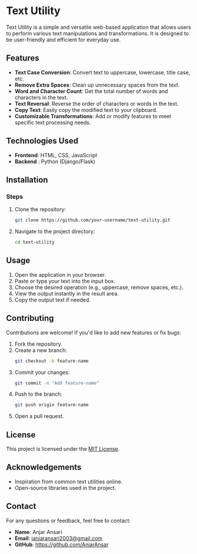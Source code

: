 # Text Utility

Text Utility is a simple and versatile web-based application that allows users to perform various text manipulations and transformations. It is designed to be user-friendly and efficient for everyday use.

## Features

- **Text Case Conversion**: Convert text to uppercase, lowercase, title case, etc.
- **Remove Extra Spaces**: Clean up unnecessary spaces from the text.
- **Word and Character Count**: Get the total number of words and characters in the text.
- **Text Reversal**: Reverse the order of characters or words in the text.
- **Copy Text**: Easily copy the modified text to your clipboard.
- **Customizable Transformations**: Add or modify features to meet specific text processing needs.

## Technologies Used

- **Frontend**: HTML, CSS, JavaScript
- **Backend** : Python (Django/Flask)

## Installation


### Steps

1. Clone the repository:
   ```bash
   git clone https://github.com/your-username/text-utility.git
   ```
2. Navigate to the project directory:
   ```bash
   cd text-utility

## Usage

1. Open the application in your browser.
2. Paste or type your text into the input box.
3. Choose the desired operation (e.g., uppercase, remove spaces, etc.).
4. View the output instantly in the result area.
5. Copy the output text if needed.



## Contributing

Contributions are welcome! If you'd like to add new features or fix bugs:

1. Fork the repository.
2. Create a new branch:
   ```bash
   git checkout -b feature-name
   ```
3. Commit your changes:
   ```bash
   git commit -m "Add feature-name"
   ```
4. Push to the branch:
   ```bash
   git push origin feature-name
   ```
5. Open a pull request.

## License

This project is licensed under the [MIT License](LICENSE).

## Acknowledgements

- Inspiration from common text utilities online.
- Open-source libraries used in the project.

## Contact

For any questions or feedback, feel free to contact:
- **Name**: Anjar Ansari
- **Email**: ianjaransari2003@gmail.com
- **GitHub**: https://github.com/AnjarAnsar
